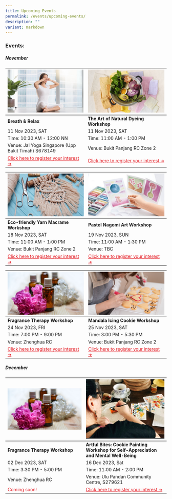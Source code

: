```yaml
---
title: Upcoming Events
permalink: /events/upcoming-events/
description: ""
variant: markdown
---
```

### Events:


##### **November**

|![](/images/hbkt%20microsite%20-%20event%20photos%20.png)|![](/images/natural%20dye.png)|
| -------- | -------- |
| **Breath &amp; Relax** | **The Art of Natural Dyeing Workshop** 
| 11 Nov 2023, SAT |11 Nov 2023, SAT 
| Time: 10:30 AM - 12:00 NN | Time: 11:00 AM - 1:00 PM 
| Venue: Jal Yoga Singapore (Upp Bukit Timah) S678149 | Venue: Bukit Panjang RC Zone 2 |
|<a style="color: #e41b23 !important;" href="https://www.onepa.gov.sg/events/lean-on-me-pranayama-meditation-27206549">Click here to register your interest ➜</a> | <a style="color: #e41b23 !important;" href="https://www.onepa.gov.sg/events/lean-on-me-the-alchemy-of-natural-dye-67581136">Click here to register your interest ➜</a>| 

|![](/images/yarn%20macrame.png)| ![](/images/pastel%20.png)
| -------- | -------- |
| **Eco-friendly Yarn Macrame Workshop** | **Pastel Nagomi Art Workshop** |
| 18 Nov 2023, SAT| 19 Nov 2023, SUN | 
| Time: 11:00 AM - 1:00 PM | Time: 11:00 AM - 1:30 PM |
| Venue: Bukit Panjang RC Zone 2 |Venue: TBC |
| <a style="color: #e41b23 !important;" href="https://www.onepa.gov.sg/events/lean-on-me-from-wardrobe-to-wall-eco-friendly-yarn-macrame-24966538">Click here to register your interest ➜</a> | <a style="color: #e41b23 !important;" href="https://www.onepa.gov.sg/events/lean-on-me-pastel-nagomi-art-workshop-nurturing-mental-wellbeing-through-creative-expression-78890743">Click here to register your interest ➜</a> 

![](/images/fragrance.png)|![](/images/mandala%20icing.png)| 
| -------- | -------- |
| **Fragrance Therapy Workshop**| **Mandala Icing Cookie Workshop**  |
| 24 Nov 2023, FRI | 25 Nov 2023, SAT|
| Time: 7:00 PM - 9:00 PM | Time: 3:00 PM - 5:30 PM  |
| Venue: Zhenghua RC | Venue: Bukit Panjang RC Zone 2|
 |  <a style="color: #e41b23 !important;" href="https://www.onepa.gov.sg/events/lean-on-me-fragrance-therapy-workshop-27361049">Click here to register your interest ➜</a> | <a style="color: #e41b23 !important;" href="https://www.onepa.gov.sg/events/lean-on-me-mandala-icing-workshop-78846369">Click here to register your interest ➜</a> |

##### **December**

|![](/images/fragrance.png)|![Artful Bites: Cookie Painting Workshop for Self-Appreciation and Mental Well-Being](/images/photo_2023-10-11_10-07-19.jpg)|
| --------| -------- |
| **Fragrance Therapy Workshop**| **Artful Bites: Cookie Painting Workshop for Self-Appreciation and Mental Well-Being**|
|02 Dec 2023, SAT| 16 Dec 2023, Sat |
|Time: 3:30 PM - 5:00 PM|Time: 11:00 AM - 2:00 PM|
| Venue: Zhenghua RC| Venue: Ulu Pandan Community Centre, S279621|
| <a style="color: #e41b23 !important;">Coming soon! </a>|<a style="color: #e41b23 !important;" href="https://www.onepa.gov.sg/events/lean-on-me-savouring-memories-creative-expression-through-the-art-of-mindful-dessert-and-tea-pairing-34763128">Click here to register your interest ➜</a> |